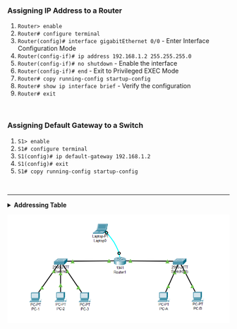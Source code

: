 ### **Assigning IP Address to a Router**  
   1. `Router> enable`  
   2. `Router# configure terminal`
   3. `Router(config)# interface gigabitEthernet 0/0`  - Enter Interface Configuration Mode
   4. `Router(config-if)# ip address 192.168.1.2 255.255.255.0`
   5. `Router(config-if)# no shutdown`  - Enable the interface
   6. `Router(config-if)# end`  - Exit to Privileged EXEC Mode
   7. `Router# copy running-config startup-config`
   8. `Router# show ip interface brief`  - Verify the configuration
   9. `Router# exit`

<br>

### **Assigning Default Gateway to a Switch**  
   1. `S1> enable`  
   2. `S1# configure terminal`
   3. `S1(config)# ip default-gateway 192.168.1.2`
   4. `S1(config)# exit`
   5. `S1# copy running-config startup-config`

<br>

---

<details>
<summary><strong>Addressing Table</strong></summary>

| **Device** | **Interface** | **IP Address** | **Subnet Mask** | **Default Gateway** |
| ---------- | ------------- | -------------- | --------------- | ------------------- |
| R          | Gi 0/0        | 192.168.1.1    | 255.255.255.0   | ---                 |
| R          | Gi 0/1        | 172.16.5.1     | 255.255.0.0     | ---                 |
| S1         | Vlan 1        | 192.168.1.2    | 255.255.255.0   | 192.168.1.1         |
| S2         | Vlan 1        | 172.16.5.2     | 255.255.0.0     | 172.16.5.1          |
| PC-A       | NIC           | 172.16.5.3     | 255.255.0.0     | 172.16.5.1          |
| PC-B       | NIC           | 172.16.5.4     | 255.255.0.0     | 172.16.5.1          |
| PC1        | NIC           | 192.168.1.3    | 255.255.255.0   | 192.168.1.1         |
| PC2        | NIC           | 192.168.1.4    | 255.255.255.0   | 192.168.1.1         |
| PC2        | NIC           | 192.168.1.5    | 255.255.255.0   | 192.168.1.1         |
</details>

<img src='./L3.png' /><br>

